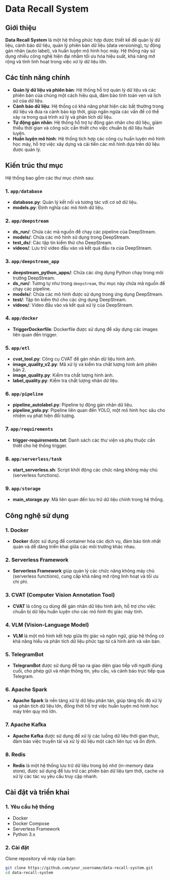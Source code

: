 # Data Recall System

## Giới thiệu

**Data Recall System** là một hệ thống phức hợp được thiết kế để quản lý dữ liệu, cảnh báo dữ liệu, quản lý phiên bản dữ liệu (data versioning), tự động gán nhãn (auto label), và huấn luyện mô hình học máy. Hệ thống này sử dụng nhiều công nghệ hiện đại nhằm tối ưu hóa hiệu suất, khả năng mở rộng và tính linh hoạt trong việc xử lý dữ liệu lớn.

## Các tính năng chính

- **Quản lý dữ liệu và phiên bản**: Hệ thống hỗ trợ quản lý dữ liệu và các phiên bản của chúng một cách hiệu quả, đảm bảo tính toàn vẹn và lịch sử của dữ liệu.
- **Cảnh báo dữ liệu**: Hệ thống có khả năng phát hiện các bất thường trong dữ liệu và đưa ra cảnh báo kịp thời, giúp ngăn ngừa các vấn đề có thể xảy ra trong quá trình xử lý và phân tích dữ liệu.
- **Tự động gán nhãn**: Hệ thống hỗ trợ tự động gán nhãn cho dữ liệu, giảm thiểu thời gian và công sức cần thiết cho việc chuẩn bị dữ liệu huấn luyện.
- **Huấn luyện mô hình**: Hệ thống tích hợp các công cụ huấn luyện mô hình học máy, hỗ trợ việc xây dựng và cải tiến các mô hình dựa trên dữ liệu được quản lý.

## Kiến trúc thư mục

Hệ thống bao gồm các thư mục chính sau:

### 1. `app/database`
- **database.py**: Quản lý kết nối và tương tác với cơ sở dữ liệu.
- **models.py**: Định nghĩa các mô hình dữ liệu.

### 2. `app/deepstream`
- **ds_run/**: Chứa các mã nguồn để chạy các pipeline của DeepStream.
- **models/**: Chứa các mô hình sử dụng trong DeepStream.
- **test_ds/**: Các tập tin kiểm thử cho DeepStream.
- **videos/**: Lưu trữ video đầu vào và kết quả đầu ra của DeepStream.

### 3. `app/deepstream_app`
- **deepstream_python_apps/**: Chứa các ứng dụng Python chạy trong môi trường DeepStream.
- **ds_run/**: Tương tự như trong `deepstream`, thư mục này chứa mã nguồn để chạy các pipeline.
- **models/**: Chứa các mô hình được sử dụng trong ứng dụng DeepStream.
- **test/**: Tập tin kiểm thử cho các ứng dụng DeepStream.
- **videos/**: Video đầu vào và kết quả xử lý của DeepStream.

### 4. `app/docker`
- **TriggerDockerfile**: Dockerfile được sử dụng để xây dựng các images liên quan đến trigger.

### 5. `app/etl`
- **cvat_tool.py**: Công cụ CVAT để gán nhãn dữ liệu hình ảnh.
- **image_quality_v2.py**: Mã xử lý và kiểm tra chất lượng hình ảnh phiên bản 2.
- **image_quality.py**: Kiểm tra chất lượng hình ảnh.
- **label_quality.py**: Kiểm tra chất lượng nhãn dữ liệu.

### 6. `app/pipeline`
- **pipeline_autolabel.py**: Pipeline tự động gán nhãn dữ liệu.
- **pipeline_yolo.py**: Pipeline liên quan đến YOLO, một mô hình học sâu cho nhiệm vụ phát hiện đối tượng.

### 7. `app/requirements`
- **trigger-requirements.txt**: Danh sách các thư viện và phụ thuộc cần thiết cho hệ thống trigger.

### 8. `app/serverless/task`
- **start_serverless.sh**: Script khởi động các chức năng không máy chủ (serverless functions).

### 9. `app/storage`
- **main_storage.py**: Mã liên quan đến lưu trữ dữ liệu chính trong hệ thống.

## Công nghệ sử dụng

### 1. Docker
- **Docker** được sử dụng để container hóa các dịch vụ, đảm bảo tính nhất quán và dễ dàng triển khai giữa các môi trường khác nhau.

### 2. Serverless Framework
- **Serverless Framework** giúp quản lý các chức năng không máy chủ (serverless functions), cung cấp khả năng mở rộng linh hoạt và tối ưu chi phí.

### 3. CVAT (Computer Vision Annotation Tool)
- **CVAT** là công cụ dùng để gán nhãn dữ liệu hình ảnh, hỗ trợ cho việc chuẩn bị dữ liệu huấn luyện cho các mô hình thị giác máy tính.

### 4. VLM (Vision-Language Model)
- **VLM** là một mô hình kết hợp giữa thị giác và ngôn ngữ, giúp hệ thống có khả năng hiểu và phân tích dữ liệu phức tạp từ cả hình ảnh và văn bản.

### 5. TelegramBot
- **TelegramBot** được sử dụng để tạo ra giao diện giao tiếp với người dùng cuối, cho phép gửi và nhận thông tin, yêu cầu, và cảnh báo trực tiếp qua Telegram.

### 6. Apache Spark
- **Apache Spark** là nền tảng xử lý dữ liệu phân tán, giúp tăng tốc độ xử lý và phân tích dữ liệu lớn, đồng thời hỗ trợ việc huấn luyện mô hình học máy trên quy mô lớn.

### 7. Apache Kafka
- **Apache Kafka** được sử dụng để xử lý các luồng dữ liệu thời gian thực, đảm bảo việc truyền tải và xử lý dữ liệu một cách liên tục và ổn định.

### 8. Redis
- **Redis** là một hệ thống lưu trữ dữ liệu trong bộ nhớ (in-memory data store), được sử dụng để lưu trữ các phiên bản dữ liệu tạm thời, cache và xử lý các tác vụ yêu cầu truy cập nhanh.

## Cài đặt và triển khai

### 1. Yêu cầu hệ thống
- Docker
- Docker Compose
- Serverless Framework
- Python 3.x

### 2. Cài đặt
Clone repository về máy của bạn:
```bash
git clone https://github.com/your_username/data-recall-system.git
cd data-recall-system
